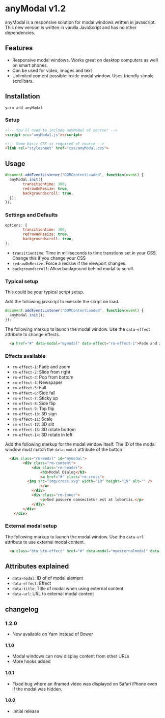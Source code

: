 anyModal v1.2
=======
anyModal is a responsive solution for modal windows written in javascript. This new version is written in vanilla JavaScript and has no other dependencies.

## Features
* Responsive modal windows. Works great on desktop computers as well on smart phones.
* Can be used for video, images and text
* Unlimited content possible inside modal window. Uses friendly simple scrollbars.

## Installation
```
yarn add anyModal
```

### Setup
```html
<!-- You'll need to include anyModal of course! -->
<script src="anyModal.js"></script>

<!-- Some basic CSS is required of course -->
<link rel="stylesheet" href="css/anyModal.css">
```
## Usage
```javascript
document.addEventListener("DOMContentLoaded", function(event) {
  anyModal.init({
		transitiontime: 300,
		redrawOnResize: true,
		backgroundscroll: true,
  });
});
```

### Settings and Defaults
```javascript
options: {
		transitiontime: 300,
		redrawOnResize: true,
		backgroundscroll: true,
};
```
* `transitiontime`: Time in milliseconds to time transtions set in your CSS. Change this if you change your CSS
* `redrawOnResize`: Force a redraw if the viewport changes.
* `backgroundscroll`: Allow background behind modal to scroll.


### Typical setup
This could be your typical script setup.

Add the following javscript to execute the script on load.
```javascript
document.addEventListener("DOMContentLoaded", function(event) {
  anyModal.init();
});
```

The following markup to launch the modal window. Use the `data-effect` attribute to change effects.
```html
  <a href="#" data-modal="mymodal" data-effect="rm-effect-1">Fade and zoom</a>
```
### Effects available
* `rm-effect-1`: Fade and zoom
* `rm-effect-2`: Slide from right
* `rm-effect-3`: Pop from bottom
* `rm-effect-4`: Newspaper
* `rm-effect-5`: Fall
* `rm-effect-6`: Side fall
* `rm-effect-7`: Sticky up
* `rm-effect-8`: Side flip
* `rm-effect-9`: Top flip
* `rm-effect-10`: 3D sign
* `rm-effect-11`: Scale
* `rm-effect-12`: 3D slit
* `rm-effect-13`: 3D rotate bottom
* `rm-effect-14`: 3D rotate in left

Add the following markup for the modal window itself. The ID of the modal window must match the `data-modal` attribute of the button
```html
  <div class="rm-modal" id="mymodal">
		<div class="rm-content">
			<div class="rm-header">
				<h3>Modal Dialog</h3>
				<a href="#" class="rm-cross">
          <img src="img/cross.svg" width="19" height="19" alt="" />
				</a>
			</div>
			<div class="rm-inner">
				<p>Sed posuere consectetur est at lobortis.</p>
			</div>
		</div>
	</div>  
```

### External modal setup

The following markup to launch the modal window. Use the `data-url` attribute to use external modal content.
```html
  <a class="btn btn-effect" href="#" data-modal="myexternalmodal" data-effect="am-effect-1" data-title="External modal loaded" data-url="externalmodal.html">Fade and zoom</a>
```

## Attributes explained
* `data-modal`: ID of of modal element
* `data-effect`: Effect
* `data-title`: Title of modal when using external content
* `data-url`: URL to external modal content

## changelog
### 1.2.0
* Now available on Yarn instead of Bower

#### 1.1.0
* Modal windows can now display content from other URLs
* More hooks added

#### 1.0.1
* Fixed bug where an iframed video was displayed on Safari iPhone even if the modal was hidden.

#### 1.0.0
* Initial release
